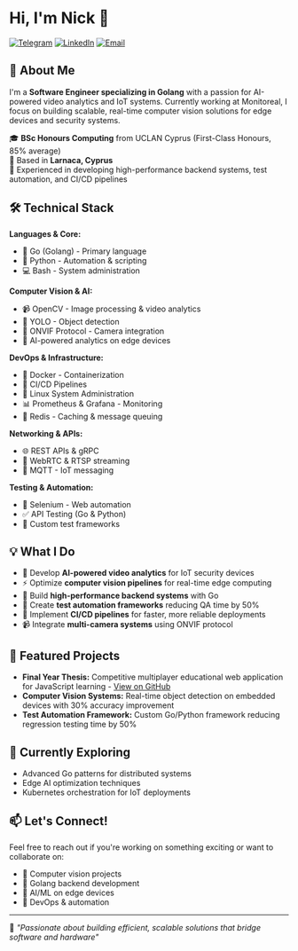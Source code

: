# Hi, I'm Nick 👋

[![Telegram](https://img.shields.io/badge/Telegram-2CA5E0?style=for-the-badge&logo=telegram&logoColor=white)](https://t.me/NGkaltzidis)
[![LinkedIn](https://img.shields.io/badge/LinkedIn-0077B5?style=for-the-badge&logo=linkedin&logoColor=white)](https://www.linkedin.com/in/nikos-gkaltzidis-b465a8229/)
[![Email](https://img.shields.io/badge/Email-D14836?style=for-the-badge&logo=gmail&logoColor=white)](mailto:n.gkaltzidis@gmail.com)

## 🚀 About Me

I'm a **Software Engineer specializing in Golang** with a passion for AI-powered video analytics and IoT systems. Currently working at Monitoreal, I focus on building scalable, real-time computer vision solutions for edge devices and security systems.

🎓 **BSc Honours Computing** from UCLAN Cyprus (First-Class Honours, 85% average)  
📍 Based in **Larnaca, Cyprus**  
💼 Experienced in developing high-performance backend systems, test automation, and CI/CD pipelines

## 🛠️ Technical Stack

**Languages & Core:**
- 🐹 Go (Golang) - Primary language
- 🐍 Python - Automation & scripting
- 💻 Bash - System administration

**Computer Vision & AI:**
- 📹 OpenCV - Image processing & video analytics
- 🎯 YOLO - Object detection
- 📡 ONVIF Protocol - Camera integration
- 🤖 AI-powered analytics on edge devices

**DevOps & Infrastructure:**
- 🐳 Docker - Containerization
- 🔄 CI/CD Pipelines
- 🐧 Linux System Administration
- 📊 Prometheus & Grafana - Monitoring
- 🔴 Redis - Caching & message queuing

**Networking & APIs:**
- 🌐 REST APIs & gRPC
- 🔌 WebRTC & RTSP streaming
- 📡 MQTT - IoT messaging

**Testing & Automation:**
- 🧪 Selenium - Web automation
- ✅ API Testing (Go & Python)
- 🔧 Custom test frameworks

## 💡 What I Do

- 🎥 Develop **AI-powered video analytics** for IoT security devices
- ⚡ Optimize **computer vision pipelines** for real-time edge computing
- 🔧 Build **high-performance backend systems** with Go
- 🤖 Create **test automation frameworks** reducing QA time by 50%
- 🚀 Implement **CI/CD pipelines** for faster, more reliable deployments
- 📹 Integrate **multi-camera systems** using ONVIF protocol

## 🎯 Featured Projects

- **Final Year Thesis:** Competitive multiplayer educational web application for JavaScript learning - [View on GitHub](https://github.com/NGkaltzidis)
- **Computer Vision Systems:** Real-time object detection on embedded devices with 30% accuracy improvement
- **Test Automation Framework:** Custom Go/Python framework reducing regression testing time by 50%

## 🌱 Currently Exploring

- Advanced Go patterns for distributed systems
- Edge AI optimization techniques
- Kubernetes orchestration for IoT deployments

## 📫 Let's Connect!

Feel free to reach out if you're working on something exciting or want to collaborate on:
- 🎥 Computer vision projects
- 🐹 Golang backend development
- 🤖 AI/ML on edge devices
- 🔧 DevOps & automation

---

💬 *"Passionate about building efficient, scalable solutions that bridge software and hardware"*
